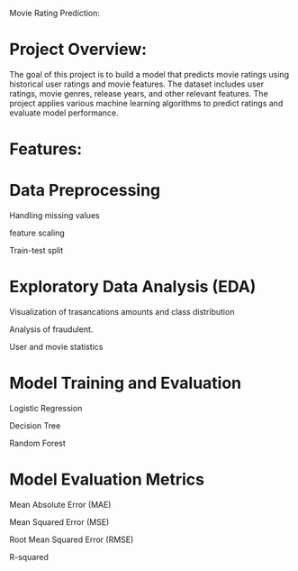 Movie Rating Prediction:
# Project Overview:
The goal of this project is to build a model that predicts movie ratings using historical user ratings and movie features. The dataset includes user ratings, movie genres, release years, and other relevant features. The project applies various machine learning algorithms to predict ratings and evaluate model performance.

# Features:

# Data Preprocessing
Handling missing values

feature scaling

Train-test split

# Exploratory Data Analysis (EDA)
Visualization of trasancations amounts and class distribution

Analysis of fraudulent.

User and movie statistics

# Model Training and Evaluation
Logistic  Regression

Decision Tree

Random Forest 

# Model Evaluation Metrics
Mean Absolute Error (MAE)

Mean Squared Error (MSE)

Root Mean Squared Error (RMSE)

R-squared
